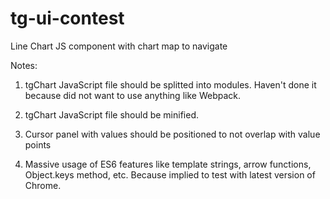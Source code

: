 # tg-ui-contest

Line Chart JS component with chart map to navigate

Notes:

1. tgChart JavaScript file should be splitted into modules. Haven't done it because did not want to use anything like Webpack.

2. tgChart JavaScript file should be minified.

3. Cursor panel with values should be positioned to not overlap with value points

4. Massive usage of ES6 features like template strings, arrow functions, Object.keys method, etc. Because implied to test with latest version of Chrome.
